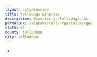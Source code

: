 ```yaml
---
layout: citywineries
title: Talladega Wineries
description: Wineries in Talladega, AL
permalink: /alabama/talladega/talladega/
state: al
county: talladega
city: talladega
---
```

-
